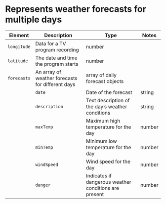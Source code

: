 
# Represents weather forecasts for multiple days

| Element | Description | Type | Notes |
|---|---|---|---|
| `longitude` | Data for a TV program recording | number | | 
| `latitude` | The date and time the program starts | number | |
| `forecasts` | An array of weather forecasts for different days | array of daily forecast objects | |
| | `date` | Date of the forecast | string | Format is YYYY-MM-DD |
| | `description` | Text description of the day’s weather conditions | string | Valid values: "sunny", "overcast", "partly cloudy", "raining", and "snowing". |
| | `maxTemp` | Maximum high temperature for the day | number | Format in degrees Celsius |
| | `minTemp` | Minimum low temperature for the day | number | Format in degrees Celsius |
| | `windSpeed` | Wind speed for the day | number | Format in kilometers per hour |
| | `danger` | Indicates if dangerous weather conditions are present | number | True if danger present; false if not. |